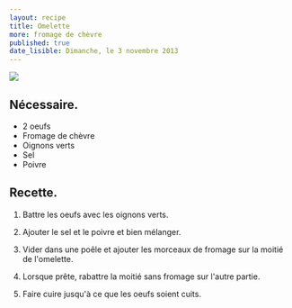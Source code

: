 ```yaml
---
layout: recipe
title: Omelette
more: fromage de chèvre
published: true
date_lisible: Dimanche, le 3 novembre 2013
---
```


<img src="https://garno-cookbook.s3.amazonaws.com/pictures/omelette-fromage-chevre.jpg" class="preview" />

## Nécessaire.
* 2 oeufs
* Fromage de chèvre
* Oignons verts
* Sel
* Poivre

## Recette.

1. Battre les oeufs avec les oignons verts.

2. Ajouter le sel et le poivre et bien mélanger.

3. Vider dans une poêle et ajouter les morceaux de fromage sur la moitié de l'omelette.

4. Lorsque prête, rabattre la moitié sans fromage sur l'autre partie.

5. Faire cuire jusqu'à ce que les oeufs soient cuits.
